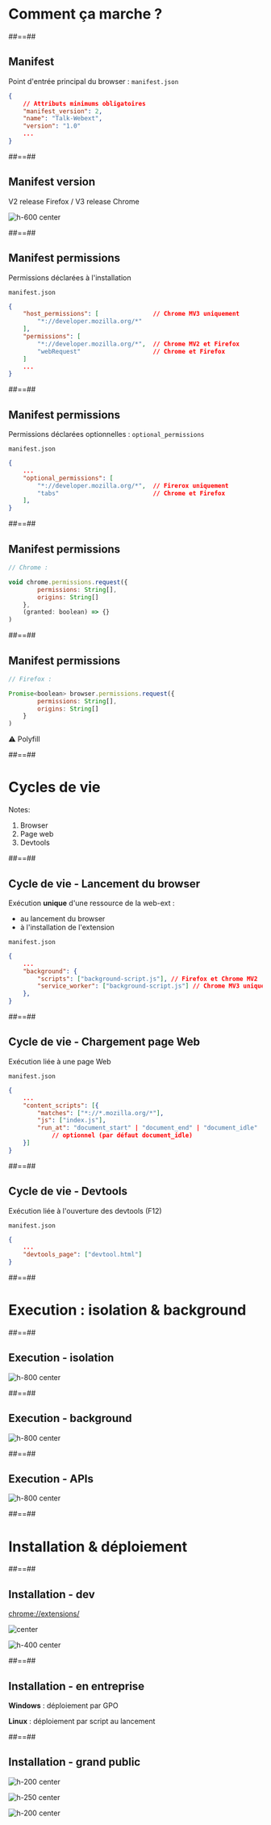 <!-- .slide: class="transition left" data-background="./assets/images/pexels-miguel-á-padriñán-three.jpeg" style="left: 700px"-->

# Comment ça marche ?

##==##

<!-- .slide: class="with-code-bg-dark consolas" -->

## Manifest

Point d'entrée principal du browser : `manifest.json`

```json
{
    // Attributs minimums obligatoires
    "manifest_version": 2,
    "name": "Talk-Webext",
    "version": "1.0"
    ...
}
```
<!-- .element: class="big-code" -->

##==##

<!-- .slide: -->

## Manifest version

V2 release Firefox / V3 release Chrome

![h-600 center](./assets/images/manifest_version_compatibility.png)

##==##

<!-- .slide: class="with-code-bg-dark consolas" -->

## Manifest permissions

Permissions déclarées à l'installation

`manifest.json`
```json
{
    "host_permissions": [               // Chrome MV3 uniquement
        "*://developer.mozilla.org/*"
    ], 
    "permissions": [
        "*://developer.mozilla.org/*",  // Chrome MV2 et Firefox
        "webRequest"                    // Chrome et Firefox
    ]
    ...
}
```
<!-- .element: class="big-code" -->

##==##

<!-- .slide: class="with-code-bg-dark consolas" -->

## Manifest permissions

Permissions déclarées optionnelles : `optional_permissions`

`manifest.json`
```json
{
    ...
    "optional_permissions": [
        "*://developer.mozilla.org/*",  // Firerox uniquement
        "tabs"                          // Chrome et Firefox
    ],
}
```
<!-- .element: class="big-code" -->

##==##

<!-- .slide: class="with-code-bg-dark consolas" -->

## Manifest permissions

<!-- Demande une permission à l'utilisateur -->

```js
// Chrome :

void chrome.permissions.request({
        permissions: String[],
        origins: String[]
    },
    (granted: boolean) => {}
)
```
<!-- .element: class="big-code" -->

##==##

<!-- .slide: class="with-code-bg-dark consolas" -->

## Manifest permissions

```js
// Firefox :

Promise<boolean> browser.permissions.request({
        permissions: String[],
        origins: String[]
    }
)
```
<!-- .element: class="big-code" -->

⚠️ Polyfill

##==##

<!-- .slide: class="transition" -->

# Cycles de vie

Notes:
1. Browser
2. Page web
3. Devtools

##==##

<!-- .slide: class="with-code-bg-dark consolas" -->

## Cycle de vie - Lancement du browser

Exécution <b>unique</b> d'une ressource de la web-ext :
 - au lancement du browser
 - à l'installation de l'extension

`manifest.json`

```json
{
    ...
    "background": {
        "scripts": ["background-script.js"], // Firefox et Chrome MV2
        "service_worker": ["background-script.js"] // Chrome MV3 uniquement
    },
}
```
<!-- .element: class="big-code" -->

##==##

<!-- .slide: class="with-code-bg-dark consolas" -->

## Cycle de vie - Chargement page Web

Exécution liée à une page Web

`manifest.json`

```json
{
    ...
    "content_scripts": [{
        "matches": ["*://*.mozilla.org/*"],
        "js": ["index.js"],
        "run_at": "document_start" | "document_end" | "document_idle" 
            // optionnel (par défaut document_idle)
    }]
}
```
<!-- .element: class="big-code" -->

##==##

<!-- .slide: class="with-code-bg-dark consolas" -->

## Cycle de vie - Devtools

Exécution liée à l'ouverture des devtools (F12)

`manifest.json`
```json
{
    ...
    "devtools_page": ["devtool.html"]
}
```
<!-- .element: class="big-code" -->

##==##

<!-- .slide: class="transition" -->

# Execution : isolation & background

##==##

<!-- .slide: -->

## Execution - isolation

![h-800 center](./assets/images/execution_isolation.jpg)

##==##

<!-- .slide: -->

## Execution - background

![h-800 center](./assets/images/execution_background.jpg)

##==##

<!-- .slide: -->

## Execution - APIs

![h-800 center](./assets/images/execution_apis.jpg)

##==##

<!-- .slide: class="transition" -->

# Installation & déploiement

##==##

<!-- .slide: -->

## Installation - dev
[chrome://extensions/](chrome://extensions/)

![center](./assets/images/chrome_dev_extensions.png)

![h-400 center](./assets/images/chrome_dev_webext.png)


##==##

<!-- .slide: -->

## Installation - en entreprise

<strong>Windows</strong> : déploiement par GPO

<strong>Linux</strong> : déploiement par script au lancement


##==##

<!-- .slide: -->

## Installation - grand public

![h-200 center](./assets/images/chrome_store.png)

![h-250 center](./assets/images/firefox_store.png)

![h-200 center](./assets/images/safari_store.png)
